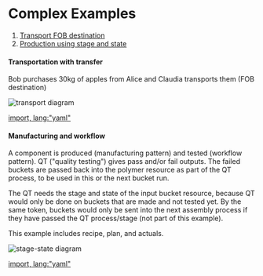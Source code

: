 # Complex Examples

1. [Transport FOB destination](#transportation-with-transfer)
1. [Production using stage and state](#manufacturing-and-workflow)

#### Transportation with transfer

Bob purchases 30kg of apples from Alice and Claudia transports them (FOB destination)

![transport diagram](https://rawgit.com/valueflows/valueflows/master/release-doc-in-process/transport-transfer.png)

[import, lang:"yaml"](../../examples/transport-with-transfer.yaml)

#### Manufacturing and workflow

A component is produced (manufacturing pattern) and tested (workflow pattern).  QT ("quality testing") gives pass and/or fail outputs.  The failed buckets are passed back into the polymer resource as part of the QT process, to be used in this or the next bucket run.

The QT needs the stage and state of the input bucket resource, because QT would only be done on buckets that are made and not tested yet.  By the same token, buckets would only be sent into the next assembly process if they have passed the QT process/stage (not part of this example).

This example includes recipe, plan, and actuals.

![stage-state diagram](https://rawgit.com/valueflows/valueflows/master/release-doc-in-process/stage-state.png)

[import, lang:"yaml"](../../examples/workflow-stage-state.yaml)
